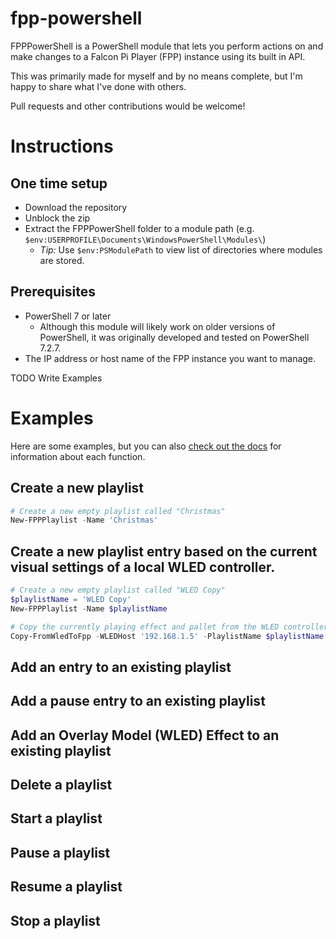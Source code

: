 # fpp-powershell
FPPPowerShell is a PowerShell module that lets you perform actions on and make changes to a Falcon Pi Player (FPP) instance using its built in API.

This was primarily made for myself and by no means complete, but I'm happy to share what I've done with others.

Pull requests and other contributions would be welcome!

# Instructions

## One time setup
- Download the repository
- Unblock the zip
- Extract the FPPPowerShell folder to a module path (e.g. `$env:USERPROFILE\Documents\WindowsPowerShell\Modules\`)
  - *Tip:* Use `$env:PSModulePath` to view list of directories where modules are stored.

## Prerequisites
- PowerShell 7 or later
  - Although this module will likely work on older versions of PowerShell, it was originally developed and tested on PowerShell 7.2.7.
- The IP address or host name of the FPP instance you want to manage.

TODO Write Examples
# Examples
Here are some examples, but you can also [check out the docs](Docs/FPPPowerShell.md) for information about each function.
## Create a new playlist
```powershell
# Create a new empty playlist called "Christmas"
New-FPPPlaylist -Name 'Christmas'
```

## Create a new playlist entry based on the current visual settings of a local WLED controller.
```powershell
# Create a new empty playlist called "WLED Copy"
$playlistName = 'WLED Copy'
New-FPPPlaylist -Name $playlistName

# Copy the currently playing effect and pallet from the WLED controller at '192.168.1.5' to the FPP overlay models called Matrix1 and Matrix2
Copy-FromWledToFpp -WLEDHost '192.168.1.5' -PlaylistName $playlistName -Models Matrix1, Matrix2 -Brightness 50
```
## Add an entry to an existing playlist

## Add a pause entry to an existing playlist
## Add an Overlay Model (WLED) Effect  to an existing playlist
## Delete a playlist
## Start a playlist
## Pause a playlist
## Resume a playlist
## Stop a playlist